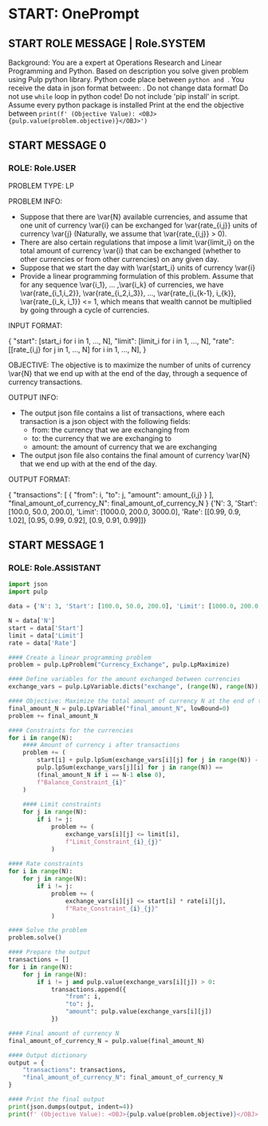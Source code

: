 # START: OnePrompt 
## START ROLE MESSAGE | Role.SYSTEM 
Background: You are a expert at Operations Research and Linear Programming and Python. Based on description you solve given problem using Pulp python library. Python code place between ```python and ```. You receive the data in json format between: <DATA></DATA>. Do not change data format! Do not use `while` loop in python code! Do not include 'pip install' in script. Assume every python package is installed Print at the end the objective between <OBJ></OBJ> `print(f' (Objective Value): <OBJ>{pulp.value(problem.objective)}</OBJ>')`  
## START MESSAGE 0 
### ROLE: Role.USER
<DESCRIPTION>
PROBLEM TYPE: LP

PROBLEM INFO: 

- Suppose that there are \var{N} available currencies, and assume that one unit of currency \var{i} can be exchanged for \var{rate_{i,j}} units of currency \var{j} (Naturally, we assume that \var{rate_{i,j}} > 0).
- There are also certain regulations that impose a limit \var{limit_i} on the total amount of currency \var{i} that can be exchanged (whether to other currencies or from other currencies) on any given day.
- Suppose that we start the day with \var{start_i} units of currency \var{i}
- Provide a linear programming formulation of this problem. Assume that for any sequence \var{i_1}, … ,\var{i_k} of currencies, we have \var{rate_{i_1,i_2}}, \var{rate_{i_2,i_3}}, ..., \var{rate_{i_{k-1}, i_{k}}, \var{rate_{i_k, i_1}} <= 1, which means that wealth cannot be multiplied by going through a cycle of currencies.

INPUT FORMAT: 

{
    "start": [start_i for i in 1, ..., N],
    "limit": [limit_i for i in 1, ..., N],
    "rate": [[rate_{i,j} for j in 1, ..., N] for i in 1, ..., N],
}

OBJECTIVE: The objective is to maximize the number of units of currency \var{N} that we end up with at the end of the day, through a sequence of currency transactions.

OUTPUT INFO: 

- The output json file contains a list of transactions, where each transaction is a json object with the following fields:
    - from: the currency that we are exchanging from
    - to: the currency that we are exchanging to
    - amount: the amount of currency that we are exchanging
- The output json file also contains the final amount of currency \var{N} that we end up with at the end of the day.

OUTPUT FORMAT: 

{
    "transactions": [
        {
            "from": i,
            "to": j,
            "amount": amount_{i,j}
        }
    ],
    "final_amount_of_currency_N": final_amount_of_currency_N
}
</DESCRIPTION>
<DATA>
{'N': 3, 'Start': [100.0, 50.0, 200.0], 'Limit': [1000.0, 200.0, 3000.0], 'Rate': [[0.99, 0.9, 1.02], [0.95, 0.99, 0.92], [0.9, 0.91, 0.99]]}</DATA>


## START MESSAGE 1 
### ROLE: Role.ASSISTANT
```python
import json
import pulp

data = {'N': 3, 'Start': [100.0, 50.0, 200.0], 'Limit': [1000.0, 200.0, 3000.0], 'Rate': [[0.99, 0.9, 1.02], [0.95, 0.99, 0.92], [0.9, 0.91, 0.99]]}

N = data['N']
start = data['Start']
limit = data['Limit']
rate = data['Rate']

#### Create a linear programming problem
problem = pulp.LpProblem("Currency_Exchange", pulp.LpMaximize)

#### Define variables for the amount exchanged between currencies
exchange_vars = pulp.LpVariable.dicts("exchange", (range(N), range(N)), lowBound=0)

#### Objective: Maximize the total amount of currency N at the end of the day
final_amount_N = pulp.LpVariable("final_amount_N", lowBound=0)
problem += final_amount_N

#### Constraints for the currencies
for i in range(N):
    #### Amount of currency i after transactions
    problem += (
        start[i] + pulp.lpSum(exchange_vars[i][j] for j in range(N)) -
        pulp.lpSum(exchange_vars[j][i] for j in range(N)) == 
        (final_amount_N if i == N-1 else 0),
        f"Balance_Constraint_{i}"
    )
    
    #### Limit constraints
    for j in range(N):
        if i != j:
            problem += (
                exchange_vars[i][j] <= limit[i],
                f"Limit_Constraint_{i}_{j}"
            )
 
#### Rate constraints
for i in range(N):
    for j in range(N):
        if i != j:
            problem += (
                exchange_vars[i][j] <= start[i] * rate[i][j],
                f"Rate_Constraint_{i}_{j}"
            )

#### Solve the problem
problem.solve()

#### Prepare the output
transactions = []
for i in range(N):
    for j in range(N):
        if i != j and pulp.value(exchange_vars[i][j]) > 0:
            transactions.append({
                "from": i,
                "to": j,
                "amount": pulp.value(exchange_vars[i][j])
            })

#### Final amount of currency N
final_amount_of_currency_N = pulp.value(final_amount_N)

#### Output dictionary
output = {
    "transactions": transactions,
    "final_amount_of_currency_N": final_amount_of_currency_N
}

#### Print the final output
print(json.dumps(output, indent=4))
print(f' (Objective Value): <OBJ>{pulp.value(problem.objective)}</OBJ>')
```

